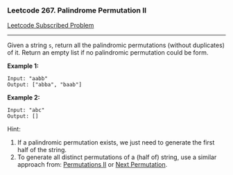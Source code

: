 ### Leetcode 267. Palindrome Permutation II
[Leetcode Subscribed Problem](https://leetcode.com/problems/palindrome-permutation-ii/)

---


Given a string `s`, return all the palindromic permutations (without duplicates) of it. Return an empty list if no palindromic permutation could be form.

**Example 1:**
```
Input: "aabb"
Output: ["abba", "baab"]
```

**Example 2:**
```
Input: "abc"
Output: []
```

Hint:

1. If a palindromic permutation exists, we just need to generate the first half of the string.
1. To generate all distinct permutations of a (half of) string, use a similar approach from: [Permutations II](https://leetcode.com/problems/permutations-ii) or [Next Permutation](https://leetcode.com/problems/next-permutation).
